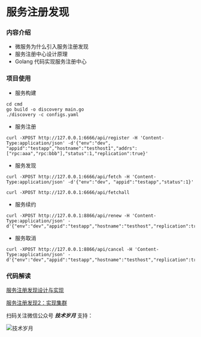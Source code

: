 # 服务注册发现
### 内容介绍
- 微服务为什么引入服务注册发现
- 服务注册中心设计原理
- Golang 代码实现服务注册中心

### 项目使用
- 服务构建 
```shell
cd cmd
go build -o discovery main.go
./discovery -c configs.yaml
```

- 服务注册
```shell
curl -XPOST http://127.0.0.1:6666/api/register -H 'Content-Type:application/json' -d'{"env":"dev", "appid":"testapp","hostname":"testhost1","addrs":["rpc:aaa","rpc:bbb"],"status":1,"replication":true}'
```

- 服务发现
```shell
curl -XPOST http://127.0.0.1:6666/api/fetch -H 'Content-Type:application/json' -d'{"env":"dev", "appid":"testapp","status":1}'

curl -XPOST http://127.0.0.1:6666/api/fetchall
```

- 服务续约
```shell
curl -XPOST http://127.0.0.1:8866/api/renew -H 'Content-Type:application/json' -d'{"env":"dev","appid":"testapp","hostname":"testhost","replication":true}'
```

- 服务取消
```shell
curl -XPOST http://127.0.0.1:8866/api/cancel -H 'Content-Type:application/json' -d'{"env":"dev","appid":"testapp","hostname":"testhost","replication":true}'
```

### 代码解读
[服务注册发现设计与实现](https://mp.weixin.qq.com/s?__biz=MzIyMzMxNjYwNw==&mid=2247484142&idx=1&sn=0844fc63f9463b614afc23f450f266f2&chksm=e8215dfedf56d4e8c11c3e87c4a71de5fe65ad20fdd5a92c6ee58e8c3e0ba358e03f4e4e1f2e&token=2101083059&lang=zh_CN#rd)

[服务注册发现2：实现集群](https://mp.weixin.qq.com/s?__biz=MzIyMzMxNjYwNw==&mid=2247484205&idx=1&sn=72c9c67d2a4f37b7b27a524757796242&chksm=e8215c3ddf56d52b04a2cfd5b17b8e2701fa938756b7ffe9db4ae3fe90c94983b8c2c170e2da&scene=178&cur_album_id=2027852294087606276#rd)

扫码关注微信公众号 ***技术岁月*** 支持：

![技术岁月](https://i.loli.net/2021/01/21/orQm9BUkEqKAR6x.jpg)

